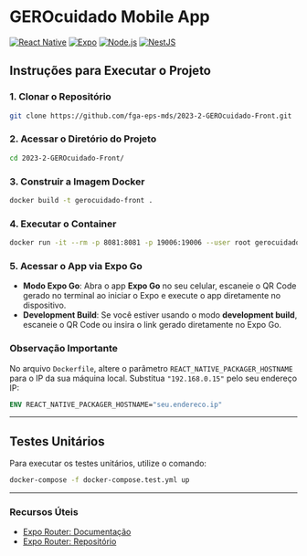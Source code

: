# GEROcuidado Mobile App

[![React Native](https://img.shields.io/badge/React%20Native-%5E0.68-blue)](https://reactnative.dev/) 
[![Expo](https://img.shields.io/badge/Expo-%5E48.0.0-lightgrey)](https://expo.dev/) 
[![Node.js](https://img.shields.io/badge/Node.js-^18-green)](https://nodejs.org/)
[![NestJS](https://img.shields.io/badge/NestJS-^9.0.0-red)](https://nestjs.com/)

## Instruções para Executar o Projeto

### 1. Clonar o Repositório

```bash
git clone https://github.com/fga-eps-mds/2023-2-GEROcuidado-Front.git
```

### 2. Acessar o Diretório do Projeto

```bash
cd 2023-2-GEROcuidado-Front/
```

### 3. Construir a Imagem Docker

```bash
docker build -t gerocuidado-front .
```

### 4. Executar o Container

```bash
docker run -it --rm -p 8081:8081 -p 19006:19006 --user root gerocuidado-front /bin/bash
```

### 5. Acessar o App via Expo Go

- **Modo Expo Go**: Abra o app **Expo Go** no seu celular, escaneie o QR Code gerado no terminal ao iniciar o Expo e execute o app diretamente no dispositivo.
- **Development Build**: Se você estiver usando o modo **development build**, escaneie o QR Code ou insira o link gerado diretamente no Expo Go.

### Observação Importante

No arquivo `Dockerfile`, altere o parâmetro `REACT_NATIVE_PACKAGER_HOSTNAME` para o IP da sua máquina local. Substitua `"192.168.0.15"` pelo seu endereço IP:

```dockerfile
ENV REACT_NATIVE_PACKAGER_HOSTNAME="seu.endereco.ip"
```

---

## Testes Unitários

Para executar os testes unitários, utilize o comando:

```bash
docker-compose -f docker-compose.test.yml up
```

---

### Recursos Úteis

- [Expo Router: Documentação](https://expo.github.io/router)
- [Expo Router: Repositório](https://github.com/expo/router)
